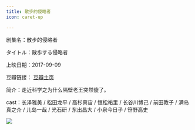 ```yaml
---
title: 散步的侵略者
icon: caret-up

---
```


剧集名：散步的侵略者

タイトル：散歩する侵略者

上映日期：2017-09-09

豆瓣链接： [豆瓣主页](https://movie.douban.com/subject/26870196/)

简介：走近科学之为什么隔壁老王突然傻了。 ​​​

cast：长泽雅美 / 松田龙平 / 高杉真宙 / 恒松祐里 / 长谷川博己 / 前田敦子 / 满岛真之介 / 儿岛一哉 / 光石研 / 东出昌大 / 小泉今日子 / 笹野高史

![](https://listpic.tsgsanjiao.com/movie/2017/2017sbdqlz.jpg)